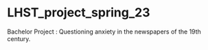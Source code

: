 # LHST_project_spring_23
Bachelor Project : Questioning anxiety in the newspapers of the 19th century.
